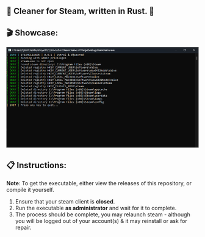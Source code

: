 ## 🧹 Cleaner for Steam, written in Rust. 🦀
## 🎬 Showcase:
![showcase](./Showcase.png)
## 📋 Instructions:
**Note**: To get the executable, either view the releases of this repository, or compile it yourself.
1. Ensure that your steam client is **closed**.
2. Run the executable **as administrator** and wait for it to complete.
3. The process should be complete, you may relaunch steam - although you will be logged out of your account(s) & it may reinstall or ask for repair.